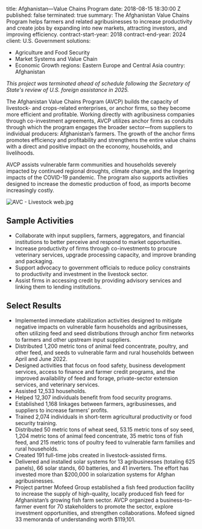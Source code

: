 
title: Afghanistan—Value Chains Program
date: 2018-08-15 18:30:00 Z
published: false
terminated: true
summary: The Afghanistan Value Chains Program helps farmers and related agribusinesses
  to increase productivity and create jobs by expanding into new markets, attracting
  investors, and improving efficiency.
contract-start-year: 2018
contract-end-year: 2024
client: U.S. Government
solutions:
- Agriculture and Food Security
- Market Systems and Value Chain
- Economic Growth
regions: Eastern Europe and Central Asia
country: Afghanistan


<aside><em>This project was terminated ahead of schedule following the Secretary of State's review of U.S. foreign assistance in 2025.</em></aside>

The Afghanistan Value Chains Program (AVCP) builds the capacity of livestock- and crops-related enterprises, or anchor firms, so they become more efficient and profitable. Working directly with agribusiness companies through co-investment agreements, AVCP utilizes anchor firms as conduits through which the program engages the broader sector—from suppliers to individual producers: Afghanistan’s farmers. The growth of the anchor firms promotes efficiency and profitability and strengthens the entire value chains with a direct and positive impact on the economy, households, and livelihoods.

AVCP assists vulnerable farm communities and households severely impacted by continued regional droughts, climate change, and the lingering impacts of the COVID-19 pandemic. The program also supports activities designed to increase the domestic production of food, as imports become increasingly costly.

![AVC - Livestock web.jpg](/uploads/AVC%20-%20Livestock%20web.jpg)

## Sample Activities

* Collaborate with input suppliers, farmers, aggregators, and financial institutions to better perceive and respond to market opportunities.
* Increase productivity of firms through co-investments to procure veterinary services, upgrade processing capacity, and improve branding and packaging.
* Support advocacy to government officials to reduce policy constraints to productivity and investment in the livestock sector.
* Assist firms in accessing credit by providing advisory services and linking them to lending institutions.

## Select Results

* Implemented immediate stabilization activities designed to mitigate negative impacts on vulnerable farm households and agribusinesses, often utilizing feed and seed distributions through anchor firm networks to farmers and other upstream input suppliers.
* Distributed 1,200 metric tons of animal feed concentrate, poultry, and other feed, and seeds to vulnerable farm and rural households between April and June 2022.
* Designed activities that focus on food safety, business development services, access to finance and farmer credit programs, and the improved availability of feed and forage, private-sector extension services, and veterinary services.
* Assisted 12,533 households.
* Helped 12,307 individuals benefit from food security programs.
* Established 1,168 linkages between farmers, agribusinesses, and suppliers to increase farmers’ profits.
* Trained 2,074 individuals in short-term agricultural productivity or food security training.
* Distributed 50 metric tons of wheat seed, 53.15 metric tons of soy seed, 1,204 metric tons of animal feed concentrate, 35 metric tons of fish feed, and 215 metric tons of poultry feed to vulnerable farm families and rural households.
* Created 191 full-time jobs created in livestock-assisted firms.
* Delivered and installed solar systems for 13 agribusinesses (totaling 625 panels), 66 solar stands, 60 batteries, and 41 inverters. The effort has invested more than $200,000 in solarization systems for Afghan agribusinesses.
* Project partner Mofeed Group established a fish feed production facility to increase the supply of high-quality, locally produced fish feed for Afghanistan’s growing fish farm sector. AVCP organized a business-to-farmer event for 70 stakeholders to promote the sector, explore investment opportunities, and strengthen collaborations. Mofeed signed 33 memoranda of understanding worth $119,101.
